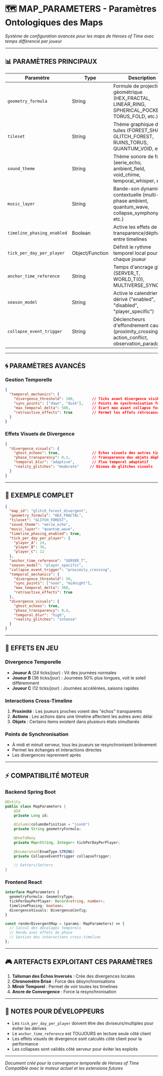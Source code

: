 # 🗺️ MAP_PARAMETERS - Paramètres Ontologiques des Maps

*Système de configuration avancée pour les maps de Heroes of Time avec temps différencié par joueur*

---

## 📊 **PARAMÈTRES PRINCIPAUX**

| Paramètre | Type | Description |
|-----------|------|-------------|
| `geometry_formula` | String | Formule de projection géométrique (HEX_FRACTAL, LINEAR_RING, SPHERICAL_POCKET, TORUS_FOLD, etc.) |
| `tileset` | String | Thème graphique des tuiles (FOREST_SHARD, GLITCH_FOREST, RUINS_TORUS, QUANTUM_VOID, etc.) |
| `sound_theme` | String | Thème sonore de fond (eerie_echo, ambient_field, void_chime, temporal_whisper, etc.) |
| `music_layer` | String | Bande-son dynamique contextuelle (multi-phase ambient, quantum_wave, collapse_symphony, etc.) |
| `timeline_phasing_enabled` | Boolean | Active les effets de transparence/déphasage entre timelines |
| `tick_per_day_per_player` | Object/Function | Définit le rythme temporel local pour chaque joueur |
| `anchor_time_reference` | String | Temps d'ancrage global (SERVER_T, WORLD_T(0), MULTIVERSE_SYNC) |
| `season_model` | String | Active le calendrier local dérivé ("enabled", "disabled", "player_specific") |
| `collapse_event_trigger` | String | Déclencheurs d'effondrement causal (proximity_crossing, action_conflict, observation_paradox) |

---

## 🌀 **PARAMÈTRES AVANCÉS**

### **Gestion Temporelle**
```json
{
  "temporal_mechanics": {
    "divergence_threshold": 100,        // Ticks avant divergence visible
    "sync_points": ["dawn", "dusk"],    // Points de synchronisation forcée
    "max_temporal_delta": 500,          // Écart max avant collapse forcé
    "retroactive_effects": true         // Permet les effets rétrocausaux
  }
}
```

### **Effets Visuels de Divergence**
```json
{
  "divergence_visuals": {
    "ghost_echoes": true,               // Échos visuels des autres timelines
    "phase_transparency": 0.3,          // Transparence des objets déphasés
    "temporal_blur": "adaptive",        // Flou temporel adaptatif
    "reality_glitches": "moderate"     // Niveau de glitches visuels
  }
}
```

---

## 🔁 **EXEMPLE COMPLET**

```json
{
  "map_id": "glitch_forest_divergent",
  "geometry_formula": "HEX_FRACTAL",
  "tileset": "GLITCH_FOREST",
  "sound_theme": "eerie_echo",
  "music_layer": "quantum_wave",
  "timeline_phasing_enabled": true,
  "tick_per_day_per_player": {
    "player_A": 24,
    "player_B": 36,
    "player_C": 12
  },
  "anchor_time_reference": "SERVER_T",
  "season_model": "player_specific",
  "collapse_event_trigger": "proximity_crossing",
  "temporal_mechanics": {
    "divergence_threshold": 50,
    "sync_points": ["noon", "midnight"],
    "max_temporal_delta": 300,
    "retroactive_effects": true
  },
  "divergence_visuals": {
    "ghost_echoes": true,
    "phase_transparency": 0.4,
    "temporal_blur": "high",
    "reality_glitches": "intense"
  }
}
```

---

## 🧠 **EFFETS EN JEU**

### **Divergence Temporelle**
- **Joueur A** (24 ticks/jour) : Vit des journées normales
- **Joueur B** (36 ticks/jour) : Journées 50% plus longues, voit le soleil différemment
- **Joueur C** (12 ticks/jour) : Journées accélérées, saisons rapides

### **Interactions Cross-Timeline**
1. **Proximité** : Les joueurs proches voient des "échos" transparents
2. **Actions** : Les actions dans une timeline affectent les autres avec délai
3. **Objets** : Certains items existent dans plusieurs états simultanés

### **Points de Synchronisation**
- À midi et minuit serveur, tous les joueurs se resynchronisent brièvement
- Permet les échanges et interactions directes
- Les divergences reprennent après

---

## ⚡ **COMPATIBILITÉ MOTEUR**

### **Backend Spring Boot**
```java
@Entity
public class MapParameters {
    @Id
    private Long id;
    
    @Column(columnDefinition = "jsonb")
    private String geometryFormula;
    
    @OneToMany
    private Map<String, Integer> tickPerDayPerPlayer;
    
    @Enumerated(EnumType.STRING)
    private CollapseEventTrigger collapseTrigger;
    
    // Getters/Setters
}
```

### **Frontend React**
```typescript
interface MapParameters {
  geometryFormula: GeometryType;
  tickPerDayPerPlayer: Record<string, number>;
  timelinePhasing: boolean;
  divergenceVisuals: DivergenceConfig;
}

const renderDivergentMap = (params: MapParameters) => {
  // Calcul des décalages temporels
  // Rendu avec effets de phase
  // Gestion des interactions cross-timeline
};
```

---

## 🎮 **ARTEFACTS EXPLOITANT CES PARAMÈTRES**

1. **Talisman des Échos Inversés** : Crée des divergences locales
2. **Chronomètre Brisé** : Force des désynchronisations
3. **Miroir Temporel** : Permet de voir toutes les timelines
4. **Ancre de Convergence** : Force la resynchronisation

---

## 📝 **NOTES POUR DÉVELOPPEURS**

- Les `tick_per_day_per_player` doivent être des diviseurs/multiples pour éviter les dérives
- Le `anchor_time_reference` est TOUJOURS en lecture seule côté client
- Les effets visuels de divergence sont calculés côté client pour la performance
- Les collapses sont validés côté serveur pour éviter les exploits

---

*Document créé pour la convergence temporelle de Heroes of Time*  
*Compatible avec le moteur actuel et les extensions futures*